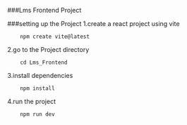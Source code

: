 ###Lms Frontend Project

###setting up the Project
1.create a react project using vite
```
    npm create vite@latest
```
2.go to the Project directory
```
    cd Lms_Frontend
```
3.install dependencies
```
    npm install
```
4.run the project
```
    npm run dev
```
